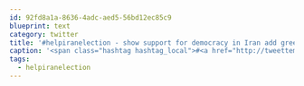 ```yaml
---
id: 92fd8a1a-8636-4adc-aed5-56bd12ec85c9
blueprint: text
category: twitter
title: '#helpiranelection - show support for democracy in Iran add green overlay to your Twitter avatar with 1-click - http://helpiranelection.com/'
caption: '<span class="hashtag hashtag_local">#<a href="http://tweettemp.darylchymko.ca/?tag=helpiranelection">helpiranelection</a> - show support for democracy in Iran add green overlay to your Twitter avatar with 1-click - http://helpiranelection.com/'
tags:
  - helpiranelection
---
```

